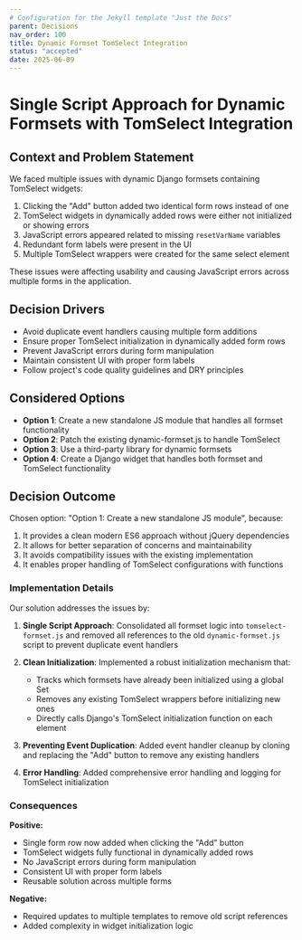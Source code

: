 ```yaml
---
# Configuration for the Jekyll template "Just the Docs"
parent: Decisions
nav_order: 100
title: Dynamic Formset TomSelect Integration
status: "accepted"
date: 2025-06-09
---
```


# Single Script Approach for Dynamic Formsets with TomSelect Integration

## Context and Problem Statement

We faced multiple issues with dynamic Django formsets containing TomSelect widgets:
1. Clicking the "Add" button added two identical form rows instead of one
2. TomSelect widgets in dynamically added rows were either not initialized or showing errors
3. JavaScript errors appeared related to missing `resetVarName` variables
4. Redundant form labels were present in the UI
5. Multiple TomSelect wrappers were created for the same select element

These issues were affecting usability and causing JavaScript errors across multiple forms in the application.

## Decision Drivers

* Avoid duplicate event handlers causing multiple form additions
* Ensure proper TomSelect initialization in dynamically added form rows
* Prevent JavaScript errors during form manipulation
* Maintain consistent UI with proper form labels
* Follow project's code quality guidelines and DRY principles

## Considered Options

* **Option 1**: Create a new standalone JS module that handles all formset functionality
* **Option 2**: Patch the existing dynamic-formset.js to handle TomSelect
* **Option 3**: Use a third-party library for dynamic formsets
* **Option 4**: Create a Django widget that handles both formset and TomSelect functionality

## Decision Outcome

Chosen option: "Option 1: Create a new standalone JS module", because:

1. It provides a clean modern ES6 approach without jQuery dependencies
2. It allows for better separation of concerns and maintainability
3. It avoids compatibility issues with the existing implementation
4. It enables proper handling of TomSelect configurations with functions

### Implementation Details

Our solution addresses the issues by:

1. **Single Script Approach**: Consolidated all formset logic into `tomselect-formset.js` and removed all references to the old `dynamic-formset.js` script to prevent duplicate event handlers

2. **Clean Initialization**: Implemented a robust initialization mechanism that:
   - Tracks which formsets have already been initialized using a global Set
   - Removes any existing TomSelect wrappers before initializing new ones
   - Directly calls Django's TomSelect initialization function on each element

3. **Preventing Event Duplication**: Added event handler cleanup by cloning and replacing the "Add" button to remove any existing handlers

4. **Error Handling**: Added comprehensive error handling and logging for TomSelect initialization

### Consequences

**Positive:**
- Single form row now added when clicking the "Add" button
- TomSelect widgets fully functional in dynamically added rows
- No JavaScript errors during form manipulation
- Consistent UI with proper form labels
- Reusable solution across multiple forms

**Negative:**
- Required updates to multiple templates to remove old script references
- Added complexity in widget initialization logic

